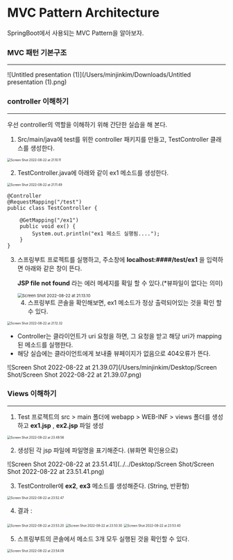 # MVC Pattern Architecture



SpringBoot에서 사용되는 MVC Pattern을 알아보자.









### MVC 패턴 기본구조

------------------------



![Untitled presentation (1)](/Users/minjinkim/Downloads/Untitled presentation (1).png)



### controller 이해하기

-----------------------



우선 controller의 역할을 이해하기 위해 간단한 실습을 해 본다.



1. Src/main/java에 test를 위한 controller 패키지를 만들고, TestController 클래스를 생성한다.

<img src="/Users/minjinkim/Desktop/Screen Shot/Screen Shot 2022-08-22 at 21.10.11.png" alt="Screen Shot 2022-08-22 at 21.10.11" style="zoom: 50%;" />



2. TestController.java에 아래와 같이 ex1 메소드를 생성한다. 

<img src="/Users/minjinkim/Desktop/Screen Shot/Screen Shot 2022-08-22 at 21.11.49.png" alt="Screen Shot 2022-08-22 at 21.11.49" style="zoom:50%;" />



```ex1
@Controller
@RequestMapping("/test")
public class TestController {

	@GetMapping("/ex1")
	public void ex() { 
		System.out.println("ex1 메소드 실행됨....");
	}
}
```



3. 스프링부트 프로젝트를 실행하고, 주소창에 <b> localhost:####/test/ex1</b> 을 입력하면 아래와 같은 창이 뜬다. 

   <b>JSP file not found</b> 라는 에러 메세지를 확일 할 수 있다.(*뷰파일이 없다는 의미)

   

   <img src="/Users/minjinkim/Desktop/Screen Shot/Screen Shot 2022-08-22 at 21.13.10.png" alt="Screen Shot 2022-08-22 at 21.13.10" style="zoom:67%;" />

   4. 스프링부트 콘솔을 확인해보면, ex1 메소드가 정상 출력되어있는 것을 확인 할 수 있다.



<img src="/Users/minjinkim/Desktop/Screen Shot/Screen Shot 2022-08-22 at 21.12.32.png" alt="Screen Shot 2022-08-22 at 21.12.32" style="zoom: 50%;" />





* Controller는 클라이언트가 uri 요청을 하면, 그 요청을 받고 해당 uri가 mapping된 메소드를 실행한다.
* 해당 실습에는 클라이언트에게 보내줄 뷰페이지가 없음으로 404오류가 뜬다.



![Screen Shot 2022-08-22 at 21.39.07](/Users/minjinkim/Desktop/Screen Shot/Screen Shot 2022-08-22 at 21.39.07.png)







### Views 이해하기

--------------------

1. Test 프로젝트의 src > main 폴더에 webapp > WEB-INF > views 폴더를 생성하고 <b>ex1.jsp</b> , <b>ex2.jsp</b> 파일 생성

<img src="../../Desktop/Screen Shot/Screen Shot 2022-08-22 at 23.49.56.png" alt="Screen Shot 2022-08-22 at 23.49.56" style="zoom:50%;" />





2. 생성된 각 jsp 파일에 파일명을 표기해준다. (뷰화면 확인용으로)

![Screen Shot 2022-08-22 at 23.51.41](../../Desktop/Screen Shot/Screen Shot 2022-08-22 at 23.51.41.png)





3. TestController에 <b>ex2</b>, <b>ex3</b> 메소드를 생성해준다. (String, 반환형)

<img src="../../Desktop/Screen Shot/Screen Shot 2022-08-22 at 23.52.47.png" alt="Screen Shot 2022-08-22 at 23.52.47" style="zoom:50%;" />





4. 결과 : 

<img src="../../Desktop/Screen Shot/Screen Shot 2022-08-22 at 23.53.20.png" alt="Screen Shot 2022-08-22 at 23.53.20" style="zoom: 50%;" />

<img src="../../Desktop/Screen Shot/Screen Shot 2022-08-22 at 23.53.30.png" alt="Screen Shot 2022-08-22 at 23.53.30" style="zoom:50%;" />



<img src="../../Desktop/Screen Shot/Screen Shot 2022-08-22 at 23.53.40.png" alt="Screen Shot 2022-08-22 at 23.53.40" style="zoom:50%;" />





5. 스프링부트의 콘솔에서 메소드 3개 모두 실행된 것을 확인할 수 있다.

<img src="../../Desktop/Screen Shot/Screen Shot 2022-08-22 at 23.54.09.png" alt="Screen Shot 2022-08-22 at 23.54.09" style="zoom:50%;" />